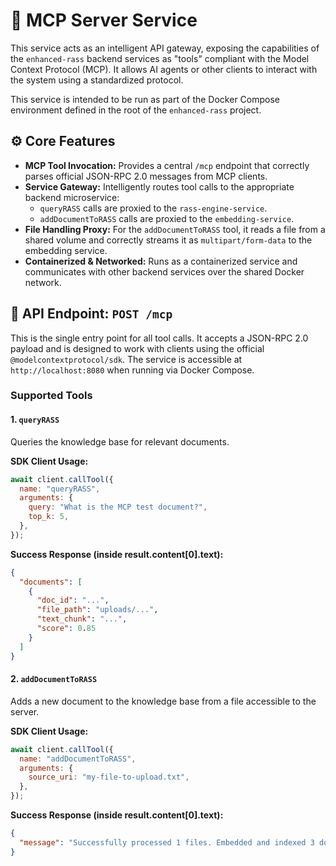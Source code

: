 # 🤖 MCP Server Service

This service acts as an intelligent API gateway, exposing the capabilities of the `enhanced-rass` backend services as "tools" compliant with the Model Context Protocol (MCP). It allows AI agents or other clients to interact with the system using a standardized protocol.

This service is intended to be run as part of the Docker Compose environment defined in the root of the `enhanced-rass` project.

## ⚙️ Core Features

- **MCP Tool Invocation:** Provides a central `/mcp` endpoint that correctly parses official JSON-RPC 2.0 messages from MCP clients.
- **Service Gateway:** Intelligently routes tool calls to the appropriate backend microservice:
  - `queryRASS` calls are proxied to the `rass-engine-service`.
  - `addDocumentToRASS` calls are proxied to the `embedding-service`.
- **File Handling Proxy:** For the `addDocumentToRASS` tool, it reads a file from a shared volume and correctly streams it as `multipart/form-data` to the embedding service.
- **Containerized & Networked:** Runs as a containerized service and communicates with other backend services over the shared Docker network.

## 🔌 API Endpoint: `POST /mcp`

This is the single entry point for all tool calls. It accepts a JSON-RPC 2.0 payload and is designed to work with clients using the official `@modelcontextprotocol/sdk`. The service is accessible at `http://localhost:8080` when running via Docker Compose.

### Supported Tools

#### 1. `queryRASS`

Queries the knowledge base for relevant documents.

**SDK Client Usage:**

```javascript
await client.callTool({
  name: "queryRASS",
  arguments: {
    query: "What is the MCP test document?",
    top_k: 5,
  },
});
```

**Success Response (inside result.content[0].text):**

```json
{
  "documents": [
    {
      "doc_id": "...",
      "file_path": "uploads/...",
      "text_chunk": "...",
      "score": 0.85
    }
  ]
}
```

#### 2. `addDocumentToRASS`

Adds a new document to the knowledge base from a file accessible to the server.

**SDK Client Usage:**

```javascript
await client.callTool({
  name: "addDocumentToRASS",
  arguments: {
    source_uri: "my-file-to-upload.txt",
  },
});
```

**Success Response (inside result.content[0].text):**

```json
{
  "message": "Successfully processed 1 files. Embedded and indexed 3 document chunks into 'knowledge_base_gemini'."
}
```
